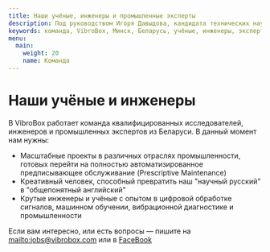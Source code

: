 ```yaml
---
title: Наши учёные, инженеры и промышленные эксперты
description: Под руководством Игоря Давыдова, кандидата технических наук и эксперта по вибродиагностике, наша команда в Минске занимается наукой, разрабатывает алгоритмы цифровой обработки сигналов и «умные» датчики. Александр Борсук применяет свой опыт работы в MAPS.ME для масштабирования проекта на весь мир.
keywords: команда, VibroBox, Минск, Беларусь, учёные, инженеры, эксперты, специалисты, вибродиагносты, ЦОС, датчики, цифровая, обработка, сигналов, вибрации, software, hardware
menu:
  main:
    weight: 20
    name: Команда
---
```

# Наши учёные и инженеры

В VibroBox работает команда квалифицированных исследователей, инженеров и промышленных экспертов из Беларуси. В данный момент нам нужны:

- Масштабные проекты в различных отраслях промышленности, готовых перейти на полностью автоматизированное предписывающее обслуживание (Prescriptive Maintenance)
- Креативный человек, способный превратить наш "научный русский" в "общепонятный английский"
- Крутые инженеры и учёные с опытом в цифровой обработке сигналов, машинном обучении, вибрационной диагностике и промышленности

Если вам интересно, или есть вопросы — пишите на <mailto:jobs@vibrobox.com> или в [FaceBook](https://m.me/VibroBox "Messenger")

